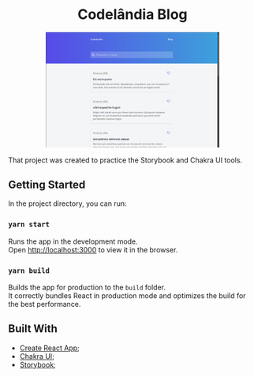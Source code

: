 <h1 align="center">
  Codelândia Blog
</h1>

<p align="center">
  <img src=".github/preview.png" width="70%" alt="Login screen image">
</p>

That project was created to practice the Storybook and Chakra UI tools.

## Getting Started

In the project directory, you can run:

### `yarn start`

Runs the app in the development mode.<br /> Open
[http://localhost:3000](http://localhost:3000) to view it in the browser.

### `yarn build`

Builds the app for production to the `build` folder.<br /> It correctly bundles
React in production mode and optimizes the build for the best performance.

## Built With

- [Create React App](https://create-react-app.dev/);
- [Chakra UI](https://chakra-ui.com/);
- [Storybook](https://storybook.js.org/);
